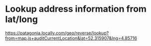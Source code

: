 # Lookup address information from lat/long

https://patagonia.locally.com/geo/reverse/lookup?from=map.js+auditCurrentLocation&lat=52.315907&lng=4.85716
